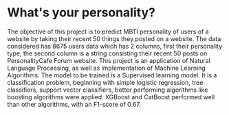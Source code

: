 # What's your personality?

The objective of this project is to predict MBTI personality of users of a website by taking their recent 50 things they posted on a website. The data considered has 8675 users data which has 2 columns, first their personality type, the second column is a string consisting their recent 50 posts on PersonalityCafe Forum website.
This project is an application of Natural Language Processing, as well as implementation of Machine Learning Algorithms.
 The model to be trained is a Supervised learning model. It is a classification problem, beginning with simple logistic regression, tree classifiers, support vector classifiers, better performing algorithms like boosting algorithms were applied. XGBoost and CatBoost performed well than other algorithms, with an F1-score of 0.67.
